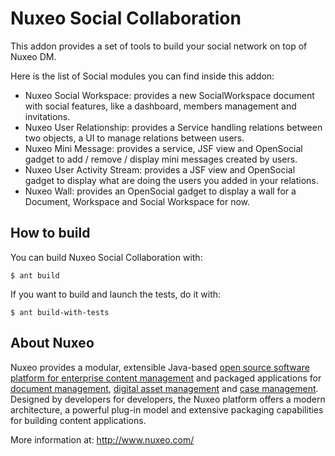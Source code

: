 # Nuxeo Social Collaboration

This addon provides a set of tools to build your social network on top of Nuxeo DM.

Here is the list of Social modules you can find inside this addon:

* Nuxeo Social Workspace: provides a new SocialWorkspace document with social features, like a dashboard, members management and invitations.
* Nuxeo User Relationship: provides a Service handling relations between two objects, a UI to manage relations between users.
* Nuxeo Mini Message: provides a service, JSF view and OpenSocial gadget to add / remove / display mini messages created by users.
* Nuxeo User Activity Stream: provides a JSF view and OpenSocial gadget to display what are doing the users you added in your relations.
* Nuxeo Wall: provides an OpenSocial gadget to display a wall for a Document, Workspace and Social Workspace for now.

## How to build

You can build Nuxeo Social Collaboration with:

	$ ant build

If you want to build and launch the tests, do it with:

	$ ant build-with-tests  
  
## About Nuxeo

Nuxeo provides a modular, extensible Java-based [open source software platform for enterprise content management](http://www.nuxeo.com/en/products/ep) and packaged applications for [document management](http://www.nuxeo.com/en/products/document-management), [digital asset management](http://www.nuxeo.com/en/products/dam) and [case management](http://www.nuxeo.com/en/products/case-management). Designed by developers for developers, the Nuxeo platform offers a modern architecture, a powerful plug-in model and extensive packaging capabilities for building content applications.

More information at: <http://www.nuxeo.com/>
